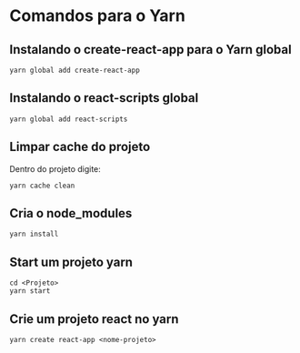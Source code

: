 # Comandos para o Yarn

## Instalando o create-react-app para o Yarn global

```
yarn global add create-react-app
```

## Instalando o react-scripts global

```
yarn global add react-scripts
```

## Limpar cache do projeto
Dentro do projeto digite:
```
yarn cache clean
```

## Cria o node_modules

```
yarn install
```

## Start um projeto yarn

```
cd <Projeto>
yarn start
```

## Crie um projeto react no yarn

```
yarn create react-app <nome-projeto>
```
